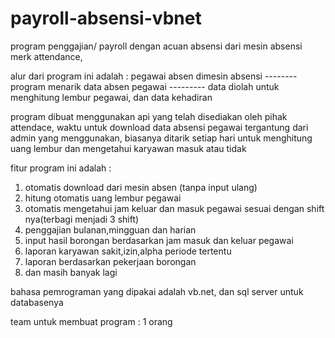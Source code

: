 # payroll-absensi-vbnet

program penggajian/ payroll dengan acuan absensi dari mesin absensi merk attendance,

alur dari program ini adalah :
pegawai absen dimesin absensi -------- program menarik data absen pegawai --------- data diolah untuk menghitung lembur pegawai, dan data kehadiran

program dibuat menggunakan api yang telah disediakan oleh pihak attendace, waktu untuk download data absensi pegawai tergantung dari admin yang menggunakan,
biasanya ditarik setiap hari untuk menghitung uang lembur dan mengetahui karyawan masuk atau tidak

fitur program ini adalah :
1. otomatis download dari mesin absen (tanpa input ulang)
2. hitung otomatis uang lembur pegawai
3. otomatis mengetahui jam keluar dan masuk pegawai sesuai dengan shift nya(terbagi menjadi 3 shift)
4. penggajian bulanan,mingguan dan harian
5. input hasil borongan berdasarkan jam masuk dan keluar pegawai
6. laporan karyawan sakit,izin,alpha periode tertentu
7. laporan berdasarkan pekerjaan borongan
8. dan masih banyak lagi

bahasa pemrograman yang dipakai adalah vb.net, dan sql server untuk databasenya

team untuk membuat program : 1 orang
